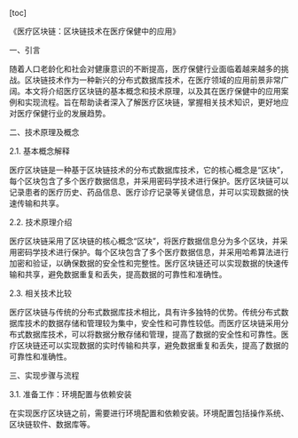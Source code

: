 
[toc]                    
                
                
《医疗区块链：区块链技术在医疗保健中的应用》

一、引言

随着人口老龄化和社会对健康意识的不断提高，医疗保健行业面临着越来越多的挑战。区块链技术作为一种新兴的分布式数据库技术，在医疗领域的应用前景非常广阔。本文将介绍医疗区块链的基本概念和技术原理，以及其在医疗保健中的应用案例和实现流程。旨在帮助读者深入了解医疗区块链，掌握相关技术知识，更好地应对医疗保健行业的发展趋势。

二、技术原理及概念

2.1. 基本概念解释

医疗区块链是一种基于区块链技术的分布式数据库技术，它的核心概念是“区块”，每个区块包含了多个医疗数据信息，并采用密码学技术进行保护。医疗区块链可以记录患者的医疗历史、药品信息、医疗诊疗记录等关键信息，并可以实现数据的快速传输和共享。

2.2. 技术原理介绍

医疗区块链采用了区块链的核心概念“区块”，将医疗数据信息分为多个区块，并采用密码学技术进行保护。每个区块包含了多个医疗数据信息，并采用哈希算法进行加密和验证，以确保数据的安全性和完整性。医疗区块链还可以实现数据的快速传输和共享，避免数据重复和丢失，提高数据的可靠性和准确性。

2.3. 相关技术比较

医疗区块链与传统的分布式数据库技术相比，具有许多独特的优势。传统分布式数据库技术的数据存储和管理较为集中，安全性和可靠性较低。而医疗区块链采用分布式数据库技术，可以将数据分散存储和管理，提高了数据的安全性和可靠性。医疗区块链还可以实现数据的实时传输和共享，避免数据重复和丢失，提高了数据的可靠性和准确性。

三、实现步骤与流程

3.1. 准备工作：环境配置与依赖安装

在实现医疗区块链之前，需要进行环境配置和依赖安装。环境配置包括操作系统、区块链软件、数据库等。

